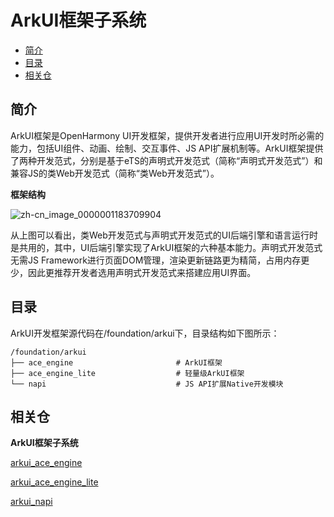 # ArkUI框架子系统<a name="ZH-CN_TOPIC_0000001087318673"></a>

-   [简介](#section11660541593)
-   [目录](#section179173014915)
-   [相关仓](#section1599816111011)

## 简介<a name="section11660541593"></a>

ArkUI框架是OpenHarmony UI开发框架，提供开发者进行应用UI开发时所必需的能力，包括UI组件、动画、绘制、交互事件、JS API扩展机制等。ArkUI框架提供了两种开发范式，分别是基于eTS的声明式开发范式（简称“声明式开发范式”）和兼容JS的类Web开发范式（简称“类Web开发范式”）。

**框架结构**

![zh-cn_image_0000001183709904](../application-dev/ui/figures/zh-cn_image_0000001183709904.png)

从上图可以看出，类Web开发范式与声明式开发范式的UI后端引擎和语言运行时是共用的，其中，UI后端引擎实现了ArkUI框架的六种基本能力。声明式开发范式无需JS Framework进行页面DOM管理，渲染更新链路更为精简，占用内存更少，因此更推荐开发者选用声明式开发范式来搭建应用UI界面。


## 目录<a name="section179173014915"></a>

ArkUI开发框架源代码在/foundation/arkui下，目录结构如下图所示：

```
/foundation/arkui
├── ace_engine                       # ArkUI框架
├── ace_engine_lite                  # 轻量级ArkUI框架
└── napi                             # JS API扩展Native开发模块
```

## 相关仓<a name="section1599816111011"></a>

**ArkUI框架子系统**

[arkui\_ace\_engine](https://gitee.com/openharmony/arkui_ace_engine)

[arkui\_ace\_engine\_lite](https://gitee.com/openharmony/arkui_ace_engine_lite)

[arkui\_napi](https://gitee.com/openharmony/arkui_napi)

